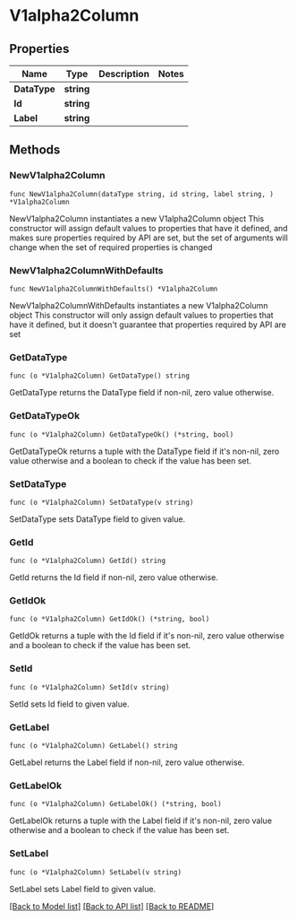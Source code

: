 # V1alpha2Column

## Properties

Name | Type | Description | Notes
------------ | ------------- | ------------- | -------------
**DataType** | **string** |  | 
**Id** | **string** |  | 
**Label** | **string** |  | 

## Methods

### NewV1alpha2Column

`func NewV1alpha2Column(dataType string, id string, label string, ) *V1alpha2Column`

NewV1alpha2Column instantiates a new V1alpha2Column object
This constructor will assign default values to properties that have it defined,
and makes sure properties required by API are set, but the set of arguments
will change when the set of required properties is changed

### NewV1alpha2ColumnWithDefaults

`func NewV1alpha2ColumnWithDefaults() *V1alpha2Column`

NewV1alpha2ColumnWithDefaults instantiates a new V1alpha2Column object
This constructor will only assign default values to properties that have it defined,
but it doesn't guarantee that properties required by API are set

### GetDataType

`func (o *V1alpha2Column) GetDataType() string`

GetDataType returns the DataType field if non-nil, zero value otherwise.

### GetDataTypeOk

`func (o *V1alpha2Column) GetDataTypeOk() (*string, bool)`

GetDataTypeOk returns a tuple with the DataType field if it's non-nil, zero value otherwise
and a boolean to check if the value has been set.

### SetDataType

`func (o *V1alpha2Column) SetDataType(v string)`

SetDataType sets DataType field to given value.


### GetId

`func (o *V1alpha2Column) GetId() string`

GetId returns the Id field if non-nil, zero value otherwise.

### GetIdOk

`func (o *V1alpha2Column) GetIdOk() (*string, bool)`

GetIdOk returns a tuple with the Id field if it's non-nil, zero value otherwise
and a boolean to check if the value has been set.

### SetId

`func (o *V1alpha2Column) SetId(v string)`

SetId sets Id field to given value.


### GetLabel

`func (o *V1alpha2Column) GetLabel() string`

GetLabel returns the Label field if non-nil, zero value otherwise.

### GetLabelOk

`func (o *V1alpha2Column) GetLabelOk() (*string, bool)`

GetLabelOk returns a tuple with the Label field if it's non-nil, zero value otherwise
and a boolean to check if the value has been set.

### SetLabel

`func (o *V1alpha2Column) SetLabel(v string)`

SetLabel sets Label field to given value.



[[Back to Model list]](../README.md#documentation-for-models) [[Back to API list]](../README.md#documentation-for-api-endpoints) [[Back to README]](../README.md)



